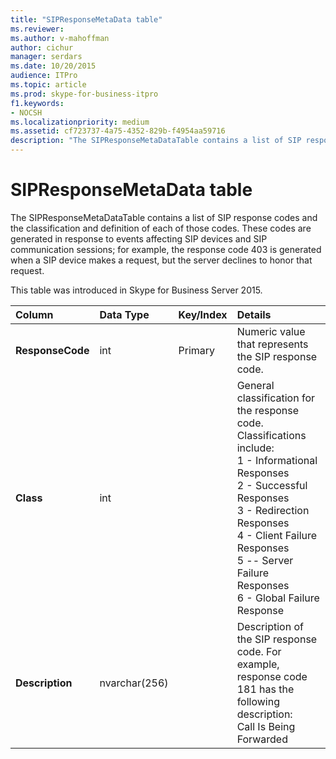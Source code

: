 ```yaml
---
title: "SIPResponseMetaData table"
ms.reviewer: 
ms.author: v-mahoffman
author: cichur
manager: serdars
ms.date: 10/20/2015
audience: ITPro
ms.topic: article
ms.prod: skype-for-business-itpro
f1.keywords:
- NOCSH
ms.localizationpriority: medium
ms.assetid: cf723737-4a75-4352-829b-f4954aa59716
description: "The SIPResponseMetaDataTable contains a list of SIP response codes and the classification and definition of each of those codes. These codes are generated in response to events affecting SIP devices and SIP communication sessions; for example, the response code 403 is generated when a SIP device makes a request, but the server declines to honor that request."
---
```


# SIPResponseMetaData table
 
The SIPResponseMetaDataTable contains a list of SIP response codes and the classification and definition of each of those codes. These codes are generated in response to events affecting SIP devices and SIP communication sessions; for example, the response code 403 is generated when a SIP device makes a request, but the server declines to honor that request.
  
This table was introduced in Skype for Business Server 2015.
  
|**Column**|**Data Type**|**Key/Index**|**Details**|
|:-----|:-----|:-----|:-----|
|**ResponseCode** <br/> |int  <br/> |Primary  <br/> |Numeric value that represents the SIP response code.  <br/> |
|**Class** <br/> |int  <br/> || General classification for the response code. Classifications include: <br/>  1 - Informational Responses <br/>  2 - Successful Responses <br/>  3 - Redirection Responses <br/>  4 - Client Failure Responses <br/>  5 -- Server Failure Responses <br/>  6 - Global Failure Response <br/> |
|**Description** <br/> |nvarchar(256)  <br/> ||Description of the SIP response code. For example, response code 181 has the following description:  <br/> Call Is Being Forwarded  <br/> |
   


